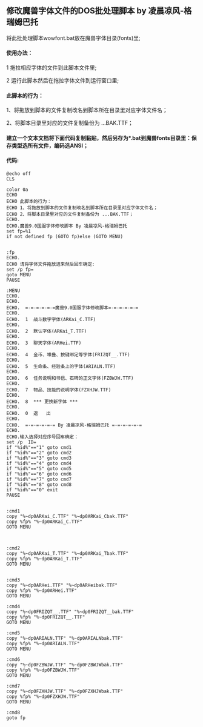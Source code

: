 ## 修改魔兽字体文件的DOS批处理脚本  by 凌晨凉风-格瑞姆巴托
将此批处理脚本wowfont.bat放在魔兽字体目录(fonts)里;


#### 使用办法：

1 拖拉相应字体的文件到此脚本文件里;

2 运行此脚本然后在拖拉字体文件到运行窗口里;

#### 此脚本的行为：

1、将拖放到脚本的文件复制改名到脚本所在目录里对应字体文件名；

2、将脚本目录里对应的文件复制备份为 ...BAK.TTF；


#### 建立一个文本文档将下面代码复制黏贴，然后另存为*.bat到魔兽fonts目录里：保存类型选所有文件，编码选ANSI；
#### 代码: 
  
```
@echo off
CLS

color 0a
ECHO 
ECHO 此脚本的行为：
ECHO 1、将拖放到脚本的文件复制改名到脚本所在目录里对应字体文件名；
ECHO 2、将脚本目录里对应的文件复制备份为 ...BAK.TTF；
ECHO.
ECHO.魔兽9.0国服字体修改脚本 By 凌晨凉风-格瑞姆巴托
set fp=%1
if not defined fp (GOTO fp)else (GOTO MENU)


:fp
ECHO.
ECHO 请将字体文件拖放进来然后回车确定:
set /p fp=
goto MENU
PAUSE

:MENU
ECHO. 
ECHO.
ECHO.  =-=-=-=-=-=魔兽9.0国服字体修改脚本=-=-=-=-=-=
ECHO.
ECHO.  1  战斗数字字体(ARKai_C.TTF)
ECHO.
ECHO.  2  默认字体(ARKai_T.TTF)
ECHO.
ECHO.  3  聊天字体(ARHei.TTF)
ECHO.
ECHO.  4  金币、堆叠、按键绑定等字体(FRIZQT__.TTF)
ECHO.
ECHO.  5  生命条、经验条上的字体(ARIALN.TTF)
ECHO.
ECHO.  6  任务说明和书信、石碑的正文字体(FZBWJW.TTF)
ECHO.
ECHO.  7  物品、技能的说明字体(FZXHJW.TTF)
ECHO.
ECHO.  8  *** 更换新字体 ***
ECHO.
ECHO.  0  退   出
ECHO.
ECHO.  =-=-=-=-=-= By 凌晨凉风-格瑞姆巴托 =-=-=-=-=-=
ECHO.
ECHO.输入选择对应序号回车确定：
set /p  ID=
if "%id%"=="1" goto cmd1
if "%id%"=="2" goto cmd2
if "%id%"=="3" goto cmd3
if "%id%"=="4" goto cmd4
if "%id%"=="5" goto cmd5
if "%id%"=="6" goto cmd6
if "%id%"=="7" goto cmd7
if "%id%"=="8" goto cmd8
if "%id%"=="0" exit
PAUSE


:cmd1
copy "%~dp0ARKai_C.TTF" "%~dp0ARKai_Cbak.TTF"
copy %fp% "%~dp0ARKai_C.TTF"
GOTO MENU



:cmd2
copy "%~dp0ARKai_T.TTF" "%~dp0ARKai_Tbak.TTF"
copy %fp% "%~dp0ARKai_T.TTF"
GOTO MENU


:cmd3
copy "%~dp0ARHei.TTF" "%~dp0ARHeibak.TTF"
copy %fp% "%~dp0ARHei.TTF"
GOTO MENU

:cmd4
copy "%~dp0FRIZQT__.TTF" "%~dp0FRIZQT__bak.TTF"
copy %fp% "%~dp0FRIZQT__.TTF"
GOTO MENU

:cmd5
copy "%~dp0ARIALN.TTF" "%~dp0ARIALNbak.TTF"
copy %fp% "%~dp0ARIALN.TTF"
GOTO MENU

:cmd6
copy "%~dp0FZBWJW.TTF" "%~dp0FZBWJWbak.TTF"
copy %fp% "%~dp0FZBWJW.TTF"
GOTO MENU

:cmd7
copy "%~dp0FZXHJW.TTF" "%~dp0FZXHJWbak.TTF"
copy %fp% "%~dp0FZXHJW.TTF"
GOTO MENU

:cmd8
goto fp
```  


